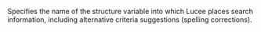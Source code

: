 Specifies the name of the structure variable into
which Lucee places search information, including
alternative criteria suggestions (spelling corrections).